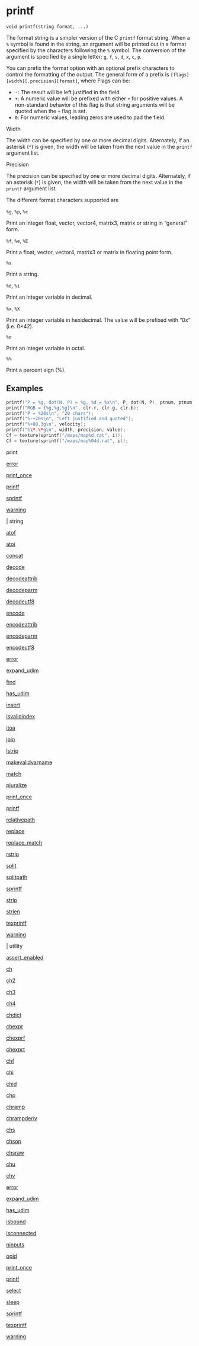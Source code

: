 # printf

`void printf(string format, ...)`

The format string is a simpler version of the C `printf` format string.
When a `%` symbol is found in the string, an argument will be printed
out in a format specified by the characters following the `%` symbol.
The conversion of the argument is specified by a single letter: `g`, `f`,
`s`, `d`, `x`, `c`, `p`.

You can prefix the format option with an optional prefix characters to control
the formatting of the output. The general form of a prefix is
`[flags][width][.precision][format]`, where Flags can be:

- `-`: The result will be left justified in the field
- `+`: A numeric value will be prefixed with either `+` for positive
  values. A non-standard behavior of this flag is that string
  arguments will be quoted when the `+` flag is set.
- `0`: For numeric values, leading zeros are used to pad the field.

Width

The width can be specified by one or more decimal digits. Alternately, if
an asterisk (`*`) is given, the width will be taken from the next value
in the `printf` argument list.

Precision

The precision can be specified by one or more decimal digits. Alternately,
if an asterisk (`*`) is given, the width will be taken from the next value
in the `printf` argument list.

The different format characters supported are

`%g`, `%p`, `%c`

Print an integer float, vector, vector4, matrix3, matrix or string
in “general” form.

`%f`, `%e`, `%E`

Print a float, vector, vector4, matrix3 or matrix in floating point
form.

`%s`

Print a string.

`%d`, `%i`

Print an integer variable in decimal.

`%x`, `%X`

Print an integer variable in hexidecimal. The value will be prefixed with
“0x” (i.e. 0×42).

`%o`

Print an integer variable in octal.

`%%`

Print a percent sign (%).

## Examples



```c
printf("P = %g, dot(N, P) = %g, %d = %x\n", P, dot(N, P), ptnum, ptnum);
printf("RGB = {%g,%g,%g}\n", clr.r, clr.g, clr.b);
printf("P = %20s\n", "20 chars");
printf("%-+20s\n", "Left justified and quoted");
printf("%+08.3g\n", velocity);
printf("%\*.\*g\n", width, precision, value);
Cf = texture(sprintf("/maps/map%d.rat", i));
Cf = texture(sprintf("/maps/map%04d.rat", i));

```

print

[error](error.html)

[print_once](print_once.html)

[printf](printf.html)

[sprintf](sprintf.html)

[warning](warning.html)

|
string

[atof](atof.html)

[atoi](atoi.html)

[concat](concat.html)

[decode](decode.html)

[decodeattrib](decodeattrib.html)

[decodeparm](decodeparm.html)

[decodeutf8](decodeutf8.html)

[encode](encode.html)

[encodeattrib](encodeattrib.html)

[encodeparm](encodeparm.html)

[encodeutf8](encodeutf8.html)

[error](error.html)

[expand_udim](expand_udim.html)

[find](find.html)

[has_udim](has_udim.html)

[insert](insert.html)

[isvalidindex](isvalidindex.html)

[itoa](itoa.html)

[join](join.html)

[lstrip](lstrip.html)

[makevalidvarname](makevalidvarname.html)

[match](match.html)

[pluralize](pluralize.html)

[print_once](print_once.html)

[printf](printf.html)

[relativepath](relativepath.html)

[replace](replace.html)

[replace_match](replace_match.html)

[rstrip](rstrip.html)

[split](split.html)

[splitpath](splitpath.html)

[sprintf](sprintf.html)

[strip](strip.html)

[strlen](strlen.html)

[texprintf](texprintf.html)

[warning](warning.html)

|
utility

[assert_enabled](assert_enabled.html)

[ch](ch.html)

[ch2](ch2.html)

[ch3](ch3.html)

[ch4](ch4.html)

[chdict](chdict.html)

[chexpr](chexpr.html)

[chexprf](chexprf.html)

[chexprt](chexprt.html)

[chf](chf.html)

[chi](chi.html)

[chid](chid.html)

[chp](chp.html)

[chramp](chramp.html)

[chrampderiv](chrampderiv.html)

[chs](chs.html)

[chsop](chsop.html)

[chsraw](chsraw.html)

[chu](chu.html)

[chv](chv.html)

[error](error.html)

[expand_udim](expand_udim.html)

[has_udim](has_udim.html)

[isbound](isbound.html)

[isconnected](isconnected.html)

[ninputs](ninputs.html)

[opid](opid.html)

[print_once](print_once.html)

[printf](printf.html)

[select](select.html)

[sleep](sleep.html)

[sprintf](sprintf.html)

[texprintf](texprintf.html)

[warning](warning.html)
